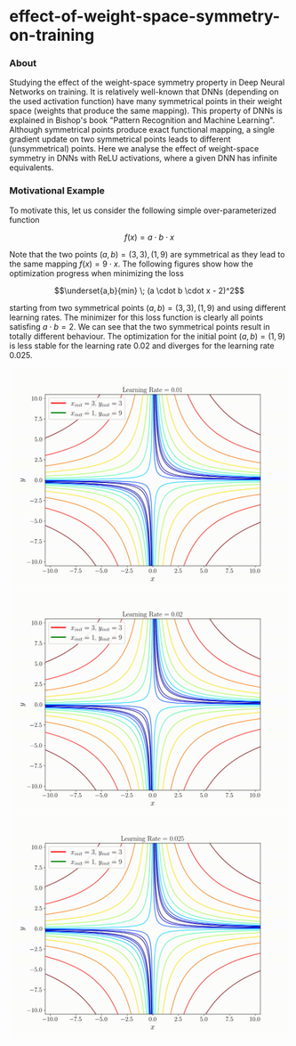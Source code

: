 # effect-of-weight-space-symmetry-on-training

### About
Studying the effect of the weight-space symmetry property in Deep Neural Networks on training. It is relatively well-known that DNNs (depending on the used activation function) have many symmetrical points in their weight space (weights that produce the same mapping). This property of DNNs is explained in Bishop's book "Pattern Recognition and Machine Learning". Although symmetrical points produce exact functional mapping, a single gradient update on two symmetrical points leads to different (unsymmetrical) points. Here we analyse the effect of weight-space symmetry in DNNs with ReLU activations, where a given DNN has infinite equivalents.


### Motivational Example
To motivate this, let us consider the following simple over-parameterized function 

$$f(x) = a \cdot b \cdot x$$

Note that the two points $(a,b) = (3,3), (1, 9)$ are symmetrical as they lead to the same mapping $f(x) = 9\cdot x$. The following figures show how the optimization progress when minimizing the loss 

$$\underset{a,b}{min} \; (a \cdot b \cdot x - 2)^2$$

starting from two symmetrical points $(a,b) = (3,3), (1, 9)$ and using different learning rates. The minimizer for this loss function is clearly all points satisfing $a \cdot b = 2$. We can see that the two symmetrical points result in totally different behaviour. The optimization for the initial point $(a,b) = (1, 9)$ is less stable for the learning rate $0.02$ and diverges for the learning rate $0.025$.

<div align="center">
<img width="500px" alt="regression_all" src="animations/animation_gif_lr_0.01.gif">
</div>

<div align="center">
<img width="500px" alt="regression_all" src="animations/animation_gif_lr_0.02.gif">
</div>

<div align="center">
<img width="500px" alt="regression_all" src="animations/animation_gif_lr_0.025.gif">
</div>